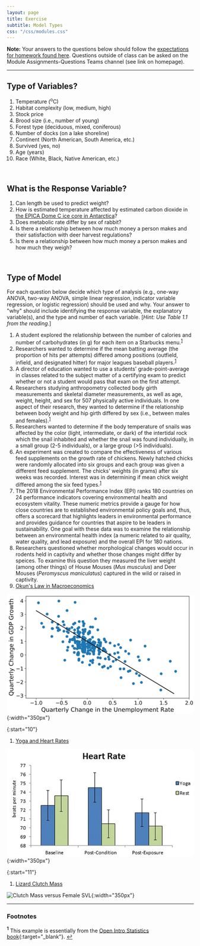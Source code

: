```yaml
---
layout: page
title: Exercise
subtitle: Model Types
css: "/css/modules.css"
---
```


<div class="alert alert-warning">
  <strong>Note:</strong> Your answers to the questions below should follow the <a href="../resources/hwformat" target="_blank">expectations for homework found here</a>. Questions outside of class can be asked on the Module Assignments-Questions Teams channel (see link on homepage).
</div>

----

## Type of Variables?

1. Temperature (<sup>o</sup>C)
1. Habitat complexity (low, medium, high)
1. Stock price
1. Brood size (i.e., number of young)
1. Forest type (deciduous, mixed, coniferous)
1. Number of docks (on a lake shoreline)
1. Continent (North American, South America, etc.)
1. Survived (yes, no)
1. Age (years)
1. Race (White, Black, Native American, etc.)

&nbsp;

## What is the Response Variable?

1. Can length be used to predict weight?
1. How is estimated temperature affected by estimated carbon dioxide in [the EPICA Dome C ice core in Antarctica](https://www.ncdc.noaa.gov/global-warming/temperature-change)?
1. Does metabolic rate differ by sex of rabbit?
1. Is there a relationship between how much money a person makes and their satisfaction with deer harvest regulations?
1. Is there a relationship between how much money a person makes and how much they weigh?

<!----
1. Is gas mileage significantly affected by weight of the car?
1. How is the uptake of heavy metals affected by the sex and age (young, middle, old) of the individual?
---->

&nbsp;

## Type of Model

<div class="alert alert-info">
For each question below decide which type of analysis (e.g., one-way ANOVA, two-way ANOVA, simple linear regression, indicator variable regression, or logistic regression) should be used and why. Your answer to "why" should include identifying the response variable, the explanatory variable(s), and the type and number of each variable. [<i>Hint: Use Table 1.1 from the reading.</i>]
</div>

1. A student explored the relationship between the number of calories and number of carbohydrates (in g) for each item on a Starbucks menu.<sup id="a1">[1](#f1)</sup>
1. Researchers wanted to determine if the mean batting average (the proportion of hits per attempts) differed among positions (outfield, infield, and designated hitter) for major leagues baseball players.<sup id="a1">[1](#f1)</sup>
1. A director of education wanted to use a students' grade-point-average in classes related to the subject matter of a certifying exam to predict whether or not a student would pass that exam on the first attempt.
1. Researchers studying anthropometry collected body girth measurements and skeletal diameter measurements, as well as age, weight, height, and sex for 507 physically active individuals. In one aspect of their research, they wanted to determine if the relationship between body weight and hip girth differed by sex (i.e., between males and females).<sup id="a1">[1](#f1)</sup>
1. Researchers wanted to determine if the body temperature of snails was affected by the color (light, intermediate, or dark) of the intertidal rock which the snail inhabited and whether the snail was found individually, in a small group (2-5 individuals), or a large group (>5 individuals).
1. An experiment was created to compare the effectiveness of various feed supplements on the growth rate of chickens. Newly hatched chicks were randomly allocated into six groups and each group was given a different feed supplement. The chicks' weights (in grams) after six weeks was recorded. Interest was in determining if mean chick weight differed among the six feed types.<sup id="a1">[1](#f1)</sup>
1. The 2018 Environmental Performance Index (EPI) ranks 180 countries on 24 performance indicators covering environmental health and ecosystem vitality. These numeric metrics provide a gauge for how close countries are to established environmental policy goals and, thus, offers a scorecard that highlights leaders in environmental performance and provides guidance for countries that aspire to be leaders in sustainability. One goal with these data was to examine the relationship between an environmental health index (a numeric related to air quality, water quality, and lead exposure) and the overall EPI for 180 nations.
1. Researchers questioned whether morphological changes would occur in rodents held in captivity and whether those changes might differ by speices. To examine this question they measured the liver weight (among other things) of House Mouses (*Mus musculus*) and Deer Mouses (*Peromyscus maniculatus*) captured in the wild or raised in captivity.
1. [Okun's Law in Macroeconomics](https://en.wikipedia.org/wiki/Okun%27s_law)

![Okun's Law](../zimgs/OkunsLaw.JPG){:width="350px"}

{:start="10"}
1. [Yoga and Heart Rates](https://bmccomplementmedtherapies.biomedcentral.com/articles/10.1186/s12906-018-2343-1)

![Heart Rate with and without Yoga](../zimgs/Yoga.JPG){:width="350px"}

{:start="11"}
1. [Lizard Clutch Mass](https://www.researchgate.net/publication/225906496_The_effects_of_tail_loss_on_survival_growth_reproduction_and_sex_ratio_of_offspring_in_the_lizard_Uta_stansburiana_in_the_field)

![Clutch Mass versus Female SVL](https://www.researchgate.net/profile/Stanley_Fox/publication/225906496/figure/fig1/AS:669008693047300@1536515510549/Regressions-of-clutch-mass-versus-female-snout-vent-length-SVL-for-tailed-closed_W640.jpg){:width="350px"}

<!----
1. Does bird species diversity (number of species) decline as you move away from the equator (increase latitude)?
1. Does the mean length of the anterior adductor muscle scar on a mussel species differ among five locations?
1. Does whether or not an otter captures a bluegill depend on the total length of the bluegill?
1. Does the relationship between resting heart rate and body weight differ among groups of subjects that had or had not ingested caffeine?
1. Is there a difference in fat reserves (thickness in mm) between type of seal (wild and domestic), sex of the seal (male and female), or the interaction between the seal type and sex?
1. Does the relationship between the number of times the word gender was used in a journal volume and the year of the volume (1995-2009) differ among three different journals (A, B, and C)?
1. Does mean alcohol by volume differ among different types of beer (pale ales, IPAs, lagers, stouts, and porters)?
1. Does mean alcohol by volume change depending on the weight of malt extract used in the brewing process?

{:start="4"}
1. Who knows?

![Logistic Regression](http://hem.bredband.net/didrik71/grafer/logreg.gif){:width="350px"}

---->

----

### Footnotes

<b id="f1"><sup>1</sup></b> This example is essentially from the [Open Intro Statistics book](http://www.openintro.org/stat/index.php){:target="_blank"}. [↩](#a1)
